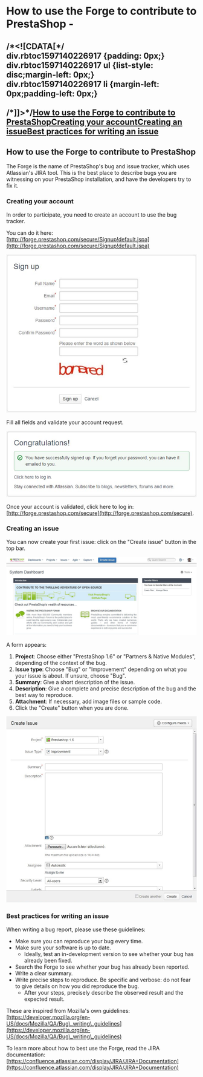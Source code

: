 # How to use the Forge to contribute to PrestaShop -

/\*\<!\[CDATA\[\*/\
div.rbtoc1597140226917 {padding: 0px;}\
div.rbtoc1597140226917 ul {list-style: disc;margin-left: 0px;}\
div.rbtoc1597140226917 li {margin-left: 0px;padding-left: 0px;}\
\
/\*]]>\*/[How to use the Forge to contribute to PrestaShop](how-to-use-the-forge-to-contribute-to-prestashop.md#HowtousetheForgetocontributetoPrestaShop--HowtousetheForgetocontributetoPrestaShop)[Creating your account](how-to-use-the-forge-to-contribute-to-prestashop.md#HowtousetheForgetocontributetoPrestaShop--Creatingyouraccount)[Creating an issue](how-to-use-the-forge-to-contribute-to-prestashop.md#HowtousetheForgetocontributetoPrestaShop--Creatinganissue)[Best practices for writing an issue](how-to-use-the-forge-to-contribute-to-prestashop.md#HowtousetheForgetocontributetoPrestaShop--Bestpracticesforwritinganissue) <a href="#howtousetheforgetocontributetoprestashop-less-than-cdata-div.rbtoc1597140226917-padding-0px-div.rbto" id="howtousetheforgetocontributetoprestashop-less-than-cdata-div.rbtoc1597140226917-padding-0px-div.rbto"></a>
---------------------------------------------------------------------------------------------------------------------------------------------------------------------------------------------------------------------------------------------------------------------------------------------------------------------------------------------------------------------------------------------------------------------------------------------------------------------------------------------------------------------------------------------------------------------------------------------------------------------------------------------------------------------------------------------------------------------------------------------------------------------------------------------------------------------------------------------------------------------------------

## How to use the Forge to contribute to PrestaShop <a href="#howtousetheforgetocontributetoprestashop-howtousetheforgetocontributetoprestashop" id="howtousetheforgetocontributetoprestashop-howtousetheforgetocontributetoprestashop"></a>

The Forge is the name of PrestaShop's bug and issue tracker, which uses Atlassian's JIRA tool. This is the best place to describe bugs you are witnessing on your PrestaShop installation, and have the developers try to fix it.

### Creating your account <a href="#howtousetheforgetocontributetoprestashop-creatingyouraccount" id="howtousetheforgetocontributetoprestashop-creatingyouraccount"></a>

In order to participate, you need to create an account to use the bug tracker.

You can do it here: [http://forge.prestashop.com/secure/Signup!default.jspa](http://forge.prestashop.com/secure/Signup!default.jspa)

![](<../../../.gitbook/assets/22315010 (1).jpg>)

Fill all fields and validate your account request.

![](<../../../.gitbook/assets/22315016 (1).jpg>)

Once your account is validated, click here to log in: [http://forge.prestashop.com/secure](http://forge.prestashop.com/secure).

### Creating an issue <a href="#howtousetheforgetocontributetoprestashop-creatinganissue" id="howtousetheforgetocontributetoprestashop-creatinganissue"></a>

You can now create your first issue: click on the "Create issue" button in the top bar.

![](<../../../.gitbook/assets/22315011 (1).jpg>)

A form appears:

1. **Project**: Choose either "PrestaShop 1.6" or "Partners & Native Modules", depending of the context of the bug.
2. **Issue type**: Choose "Bug" or "Improvement" depending on what you your issue is about. If unsure, choose "Bug".
3. **Summary**: Give a short description of the issue.
4. **Description**: Give a complete and precise description of the bug and the best way to reproduce.
5. **Attachment**: If necessary, add image files or sample code.
6. Click the "Create" button when you are done.

![](<../../../.gitbook/assets/22315015 (1).jpg>)

### Best practices for writing an issue <a href="#howtousetheforgetocontributetoprestashop-bestpracticesforwritinganissue" id="howtousetheforgetocontributetoprestashop-bestpracticesforwritinganissue"></a>

When writing a bug report, please use these guidelines:

* Make sure you can reproduce your bug every time.
* Make sure your software is up to date.
  * Ideally, test an in-development version to see whether your bug has already been fixed.
* Search the Forge to see whether your bug has already been reported.
* Write a clear summary.
* Write precise steps to reproduce. Be specific and verbose: do not fear to give details on how you did reproduce the bug.
  * After your steps, precisely describe the observed result and the expected result.

These are inspired from Mozilla's own guidelines: [https://developer.mozilla.org/en-US/docs/Mozilla/QA/Bug\_writing\_guidelines](https://developer.mozilla.org/en-US/docs/Mozilla/QA/Bug\_writing\_guidelines)

To learn more about how to best use the Forge, read the JIRA documentation: [https://confluence.atlassian.com/display/JIRA/JIRA+Documentation](https://confluence.atlassian.com/display/JIRA/JIRA+Documentation)

